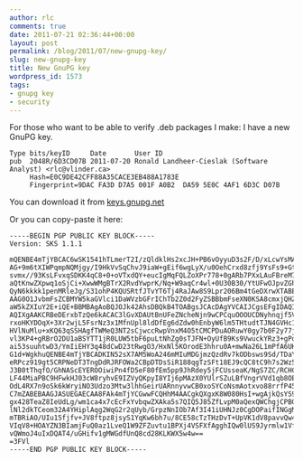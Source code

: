 ```yaml
---
author: rlc
comments: true
date: 2011-07-21 02:36:44+00:00
layout: post
permalink: /blog/2011/07/new-gnupg-key/
slug: new-gnupg-key
title: New GnuPG key
wordpress_id: 1573
tags:
- gnupg key
- security
---
```


For those who want to be able to verify .deb packages I make: I have a new GnuPG key.


    
    Type bits/keyID     Date       User ID
    pub  2048R/6D3CD07B 2011-07-20 Ronald Landheer-Cieslak (Software Analyst) <rlc@vlinder.ca>
    	 Hash=E0C9DE42CFF88A35CACE3EB488A1783E
    	 Fingerprint=9DAC FA3D D7A5 001F A0B2  DA59 5E0C 4AF1 6D3C D07B 


You can download it from [keys.gnupg.net](http://http-keys.gnupg.net/pks/lookup?op=get&search=0x5E0C4AF16D3CD07B)
<!--more-->
Or you can copy-paste it here:

    
    -----BEGIN PGP PUBLIC KEY BLOCK-----
    Version: SKS 1.1.1
    
    mQENBE4mTjYBCAC6wSK1541hTLmerT2I/zQldklHs2xcJH+PB6vOyyuD3s2F/D/xLcwYsMAE
    AG+9m6tXIWPqmpNQMjgy/I9HkVvSqChvJ9iaW+gEif6wgLyX/u0OehCrxd8zfj9YsFs9+Gtm
    svmx//93KsLFvxqSDKK4qC8+0+oVTxdQY+eucIgMqFQLZoXPr778+0gARb7PXxLAuFBreM7J
    aQtKnwZXpwq1oSjCi+XwwWMgBTrX2RvdYwprK/Nq+W9aqCr4wl+0U30B30/YtUFwOJpvZGhS
    QyN6kkkk1penMRleJg/S31ohP4KQUSRtfJTvYT6Tj4RaJAw8S9Lpr206Bm4tGeDXrwXTABEB
    AAG0O1JvbmFsZCBMYW5kaGVlci1DaWVzbGFrIChTb2Z0d2FyZSBBbmFseXN0KSA8cmxjQHZs
    aW5kZXIuY2E+iQE+BBMBAgAoBQJOJk42AhsDBQkB4TOABgsJCAcDAgYVCAIJCgsEFgIDAQIe
    AQIXgAAKCRBeDErxbTzQe6kACAC3lGvXDAUtBnUFeZNcheNjn9wCPCquOOOUCDNyhnqjf5V4
    rxoHKYDOqX+3Xr2wjL5FsrNz3x1MfnUpl8ldDfEg6dZdw0hEnbyW6lm5THtudtTJN4GVHc1J
    HVlNuMlu+xKQ63qSSHAgfTWMeQ3NT2sCjwccRwpVnxM4O5tCMCPDuAORuwY0gy7b0F2y77ji
    vl3KP4+gRBrO2DU1aBSYTT1jR0LUW5tbF6puLtNhZg0sTJFN+OyUfB9Ks9VwuckYRz3+gPdd
    ai53suuhtwD3/YmIiEHY3q48dCwD23tRwgO3/HxNl5KOrodE3hhru0A+mwNa26L1mPfA6UKf
    G1d+WgkhuQENBE4mTjYBCADKIN52sX7AM5WoA246mMIuMDGjmzQzdRv7kODbsws9Sd/TDaY5
    eRPcz919gt5CRPNeDT3TngDdRJRFOWa2CBpDTDsSiR188qgTzSFt18EJ9cQC8tC9h7s2Wz5H
    J3B0tThqfO/GhNAScEYEROOiwiPn4fD5eF80fEm5pp9JhRdey5jFCUsseaK/NgS7ZC/RCHCz
    LF44MiaPBC9HFwkHJ03cW8ryhvE9IZVyQKpyI8YIj6pMAzX0YUlrSZuLBfVngrVVd1qb8OE1
    OdL4RX7n9oSk6kWryiNO3Udzo3Mtw3lhhGeirUARnnyvwCB0xoSYCoNsmAotxvo88rrfP45M
    C7mZABEBAAGJASUEGAECAA8FAk4mTjYCGwwFCQHhM4AACgkQXgxK8W080HsI+wgAjkQsYS9l
    gx428TeaZ8IeUdLg/wm1ca4x7cEcFxYvbqwZXAka5s7QIQ5J85ZfLvpM0aQexQWChgjCPBGJ
    lNl2dkTCeom32A4YHiplAqg2WqG2r2qUyb/GrpzNnIOb7Af3I41iUHNJz0CgDOPaifINGgMu
    mTBRiAO/UIu15fjfv+JV8ftpz8jsyS1YqKw6bh7u/8CE58cTzTHzDvT+UpVK1dV8pavvQw4v
    VIqV8+HOAYZN3BIamjFuQ0az1LveQ1W9ZFZuvtu1BPXj4VSFXfAgghIQw0lUS9Jyrmlw1Vfz
    vQWmoJ4uIxDQAT4/uGHifv1gMWGdfUnQ8cd28KLKWX5w4w==
    =3FVl
    -----END PGP PUBLIC KEY BLOCK-----
